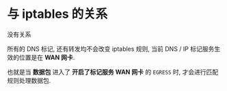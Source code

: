 # 与 iptables 的关系
没有关系

所有的 DNS 标记, 还有转发均不会改变 iptables 规则,
当前 DNS / IP 标记服务生效的位置是在 **WAN 网卡**.  

也就是当 **数据包** 进入了 **开启了标记服务 WAN 网卡** 的 `EGRESS` 时, 才会进行匹配规则处理数据包.
